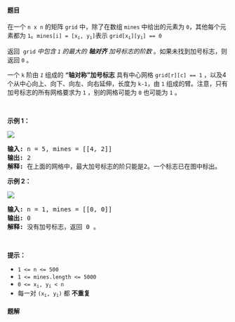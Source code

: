 #### 题目
<p>在一个 <code>n x n</code> 的矩阵&nbsp;<code>grid</code>&nbsp;中，除了在数组&nbsp;<code>mines</code>&nbsp;中给出的元素为&nbsp;<code>0</code>，其他每个元素都为&nbsp;<code>1</code>。<code>mines[i] = [x<sub>i</sub>, y<sub>i</sub>]</code>表示&nbsp;<code>grid[x<sub>i</sub>][y<sub>i</sub>] == 0</code></p>

<p>返回 <em>&nbsp;</em><code>grid</code><em> 中包含&nbsp;<code>1</code>&nbsp;的最大的 <strong>轴对齐</strong> 加号标志的阶数</em> 。如果未找到加号标志，则返回 <code>0</code> 。</p>

<p>一个&nbsp;<code>k</code>&nbsp;阶由&nbsp;<em><code>1</code></em>&nbsp;组成的 <strong>“轴对称”加号标志</strong> 具有中心网格&nbsp;<code>grid[r][c] == 1</code>&nbsp;，以及4个从中心向上、向下、向左、向右延伸，长度为&nbsp;<code>k-1</code>，由&nbsp;<code>1</code>&nbsp;组成的臂。注意，只有加号标志的所有网格要求为 <code>1</code> ，别的网格可能为 <code>0</code> 也可能为 <code>1</code> 。</p>

<p>&nbsp;</p>

<p><strong>示例 1：</strong></p>

<p><img src="https://assets.leetcode.com/uploads/2021/06/13/plus1-grid.jpg" /></p>

<pre>
<strong>输入:</strong> n = 5, mines = [[4, 2]]
<strong>输出:</strong> 2
<strong>解释: </strong>在上面的网格中，最大加号标志的阶只能是2。一个标志已在图中标出。
</pre>

<p><strong>示例 2：</strong></p>

<p><img src="https://assets.leetcode.com/uploads/2021/06/13/plus2-grid.jpg" /></p>

<pre>
<strong>输入:</strong> n = 1, mines = [[0, 0]]
<strong>输出:</strong> 0
<strong>解释: </strong>没有加号标志，返回 0 。
</pre>

<p>&nbsp;</p>

<p><strong>提示：</strong></p>

<ul>
	<li><code>1 &lt;= n &lt;= 500</code></li>
	<li><code>1 &lt;= mines.length &lt;= 5000</code></li>
	<li><code>0 &lt;= x<sub>i</sub>, y<sub>i</sub>&nbsp;&lt; n</code></li>
	<li>每一对&nbsp;<code>(x<sub>i</sub>, y<sub>i</sub>)</code>&nbsp;都 <strong>不重复</strong>​​​​​​​</li>
</ul>


 #### 题解